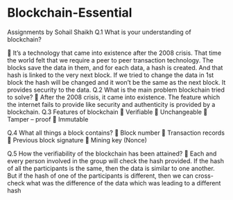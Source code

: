 # Blockchain-Essential
Assignments by Sohail Shaikh
Q.1 What is your understanding of blockchain?

 It’s a technology that came into existence after the 2008 crisis. That time the world felt that we require a peer to peer transaction technology. The blocks save the data in them, and for each data, a hash is created. And that hash is linked to the very next block. If we tried to change the data in 1st block the hash will be changed and it won’t be the same as the next block. It provides security to the data.
Q.2 What is the main problem blockchain tried to solve?
 After the 2008 crisis, it came into existence. The feature which the internet fails to provide like security and authenticity is provided by a blockchain.
Q.3 Features of blockchain
 Verifiable
 Unchangeable
 Tamper – proof
 Immutable

Q.4 What all things a block contains?
 Block number
 Transaction records
 Previous block signature
 Mining key (Nonce)

Q.5 How the verifiability of the blockchain has been attained?
 Each and every person involved in the group will check the hash provided. If the hash of all the participants is the same, then the data is similar to one another. But if the hash of one of the participants is different, then we can cross-check what was the difference of the data which was leading to a different hash

